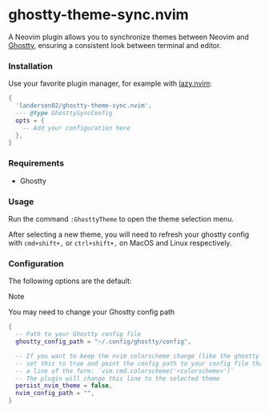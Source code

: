 # ghostty-theme-sync.nvim

A Neovim plugin allows you to synchronize themes between Neovim and [Ghostty](https://ghostty.org/), ensuring a consistent look between terminal and editor.

### Installation
Use your favorite plugin manager, for example with [lazy.nvim](https://github.com/folke/lazy.nvim):

```lua
{
  'landerson02/ghostty-theme-sync.nvim',
  --- @type GhosttySyncConfig
  opts = {
    -- Add your configuration here
  },
}
```

### Requirements
- Ghostty

### Usage
Run the command `:GhosttyTheme` to open the theme selection menu.

After selecting a new theme, you will need to refresh your ghostty config with `cmd+shift+,` or `ctrl+shift+,` on MacOS and Linux respectively.

### Configuration
The following options are the default:
> [!NOTE]
> You may need to change your Ghostty config path
```lua
{
  -- Path to your Ghostty config file
  ghostty_config_path = "~/.config/ghostty/config",

  -- If you want to keep the nvim colorscheme change (like the ghostty change),
  -- set this to true and point the config path to your config file that contains
  -- a line of the form: `vim.cmd.colorscheme('<colorscheme>')`
  -- The plugin will change this line to the selected theme
  persist_nvim_theme = false,
  nvim_config_path = "",
}
```
